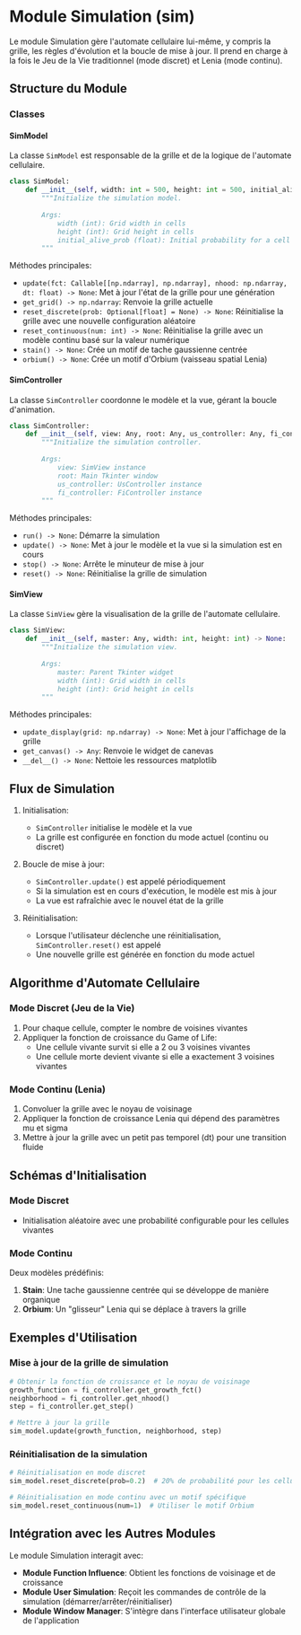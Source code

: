 # Module Simulation (sim)

Le module Simulation gère l'automate cellulaire lui-même, y compris la grille, les règles d'évolution et la boucle de mise à jour. Il prend en charge à la fois le Jeu de la Vie traditionnel (mode discret) et Lenia (mode continu).

## Structure du Module

### Classes

#### SimModel

La classe `SimModel` est responsable de la grille et de la logique de l'automate cellulaire.

```python
class SimModel:
    def __init__(self, width: int = 500, height: int = 500, initial_alive_prob: float = 0.2) -> None:
        """Initialize the simulation model.
        
        Args:
            width (int): Grid width in cells
            height (int): Grid height in cells
            initial_alive_prob (float): Initial probability for a cell to be alive
        """
```

Méthodes principales:

- `update(fct: Callable[[np.ndarray], np.ndarray], nhood: np.ndarray, dt: float) -> None`: Met à jour l'état de la grille pour une génération
- `get_grid() -> np.ndarray`: Renvoie la grille actuelle
- `reset_discrete(prob: Optional[float] = None) -> None`: Réinitialise la grille avec une nouvelle configuration aléatoire
- `reset_continuous(num: int) -> None`: Réinitialise la grille avec un modèle continu basé sur la valeur numérique
- `stain() -> None`: Crée un motif de tache gaussienne centrée
- `orbium() -> None`: Crée un motif d'Orbium (vaisseau spatial Lenia)

#### SimController

La classe `SimController` coordonne le modèle et la vue, gérant la boucle d'animation.

```python
class SimController:
    def __init__(self, view: Any, root: Any, us_controller: Any, fi_controller: Any) -> None:
        """Initialize the simulation controller.
        
        Args:
            view: SimView instance
            root: Main Tkinter window
            us_controller: UsController instance
            fi_controller: FiController instance
        """
```

Méthodes principales:

- `run() -> None`: Démarre la simulation
- `update() -> None`: Met à jour le modèle et la vue si la simulation est en cours
- `stop() -> None`: Arrête le minuteur de mise à jour
- `reset() -> None`: Réinitialise la grille de simulation

#### SimView

La classe `SimView` gère la visualisation de la grille de l'automate cellulaire.

```python
class SimView:
    def __init__(self, master: Any, width: int, height: int) -> None:
        """Initialize the simulation view.
        
        Args:
            master: Parent Tkinter widget
            width (int): Grid width in cells
            height (int): Grid height in cells
        """
```

Méthodes principales:

- `update_display(grid: np.ndarray) -> None`: Met à jour l'affichage de la grille
- `get_canvas() -> Any`: Renvoie le widget de canevas
- `__del__() -> None`: Nettoie les ressources matplotlib

## Flux de Simulation

1. Initialisation:
   - `SimController` initialise le modèle et la vue
   - La grille est configurée en fonction du mode actuel (continu ou discret)

2. Boucle de mise à jour:
   - `SimController.update()` est appelé périodiquement
   - Si la simulation est en cours d'exécution, le modèle est mis à jour
   - La vue est rafraîchie avec le nouvel état de la grille

3. Réinitialisation:
   - Lorsque l'utilisateur déclenche une réinitialisation, `SimController.reset()` est appelé
   - Une nouvelle grille est générée en fonction du mode actuel

## Algorithme d'Automate Cellulaire

### Mode Discret (Jeu de la Vie)

1. Pour chaque cellule, compter le nombre de voisines vivantes
2. Appliquer la fonction de croissance du Game of Life:
   - Une cellule vivante survit si elle a 2 ou 3 voisines vivantes
   - Une cellule morte devient vivante si elle a exactement 3 voisines vivantes

### Mode Continu (Lenia)

1. Convoluer la grille avec le noyau de voisinage
2. Appliquer la fonction de croissance Lenia qui dépend des paramètres mu et sigma
3. Mettre à jour la grille avec un petit pas temporel (dt) pour une transition fluide

## Schémas d'Initialisation

### Mode Discret

- Initialisation aléatoire avec une probabilité configurable pour les cellules vivantes

### Mode Continu

Deux modèles prédéfinis:

1. **Stain**: Une tache gaussienne centrée qui se développe de manière organique
2. **Orbium**: Un "glisseur" Lenia qui se déplace à travers la grille

## Exemples d'Utilisation

### Mise à jour de la grille de simulation

```python
# Obtenir la fonction de croissance et le noyau de voisinage
growth_function = fi_controller.get_growth_fct()
neighborhood = fi_controller.get_nhood()
step = fi_controller.get_step()

# Mettre à jour la grille
sim_model.update(growth_function, neighborhood, step)
```

### Réinitialisation de la simulation

```python
# Réinitialisation en mode discret
sim_model.reset_discrete(prob=0.2)  # 20% de probabilité pour les cellules vivantes

# Réinitialisation en mode continu avec un motif spécifique
sim_model.reset_continuous(num=1)  # Utiliser le motif Orbium
```

## Intégration avec les Autres Modules

Le module Simulation interagit avec:

- **Module Function Influence**: Obtient les fonctions de voisinage et de croissance
- **Module User Simulation**: Reçoit les commandes de contrôle de la simulation (démarrer/arrêter/réinitialiser)
- **Module Window Manager**: S'intègre dans l'interface utilisateur globale de l'application 